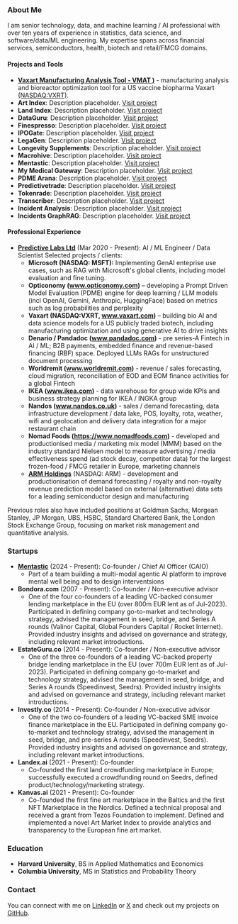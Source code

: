 
### About Me

I am senior technology, data, and machine learning / AI professional with over ten years of experience in statistics, data science, and software/data/ML engineering. My expertise spans across financial services, semiconductors, health, biotech and retail/FMCG domains.

#### Projects and Tools
- **[Vaxart Manufacturing Analysis Tool - VMAT )](https://vmat.predictivelabs.ai)** - manufacturing analysis and bioreactor optimization tool for a US vaccine biopharma Vaxart [(NASDAQ:VXRT)](https://www.vaxart.com). 
- **Art Index**: Description placeholder. [Visit project](#)
- **Land Index**: Description placeholder. [Visit project](#)
- **DataGuru**: Description placeholder. [Visit project](#)
- **Finespresso**: Description placeholder. [Visit project](#)
- **IPOGate**: Description placeholder. [Visit project](#)
- **LegaGen**: Description placeholder. [Visit project](#)
- **Longevity Supplements**: Description placeholder. [Visit project](#)
- **Macrohive**: Description placeholder. [Visit project](#)
- **Mentastic**: Description placeholder. [Visit project](#)
- **My Medical Gateway**: Description placeholder. [Visit project](#)
- **PDME Arana**: Description placeholder. [Visit project](#)
- **Predictivetrade**: Description placeholder. [Visit project](#)
- **Tokenrade**: Description placeholder. [Visit project](#)
- **Transcriber**: Description placeholder. [Visit project](#)
- **Incident Analysis**: Description placeholder. [Visit project](#)
- **Incidents GraphRAG**: Description placeholder. [Visit project](#)
  
#### Professional Experience

- **[Predictive Labs Ltd](https://www.predictivelabs.co.uk)** (Mar 2020 - Present): AI / ML Engineer / Data Scientist 
  Selected projects / clients: 
  - **Microsoft (NASDAQ: MSFT):** Implementing GenAI enteprise use cases, such as RAG with Microsoft's global clients, including model evaluation and fine tuning.
  - **Opticonomy (www.opticonomy.com)** – developing a Prompt Driven Model Evaluation (PDME) engine for deep learning / LLM models (incl OpenAI, Gemini, Anthropic, HuggingFace) based on metrics such as log probabilities and perplexity
  - **Vaxart (NASDAQ:VXRT, www.vaxart.com)** – building bio AI and data science models for a US publicly traded biotech, including manufacturing optimization and using generative AI to drive insights
  - **Denario / Pandadoc (www.pandadoc.com)** - pre series-A Fintech in AI / ML; B2B payments, embedded finance and revenue-based financing (RBF) space. Deployed LLMs RAGs for unstructured document processing
  - **Worldremit (www.worldremit.com)** - revenue / sales forecasting, cloud migration, reconciliation of EOD and EOM finance activities for a global Fintech
  - **IKEA (www.ikea.com)** - data warehouse for group wide KPIs and business strategy planning for IKEA / INGKA group
  - **Nandos (www.nandos.co.uk)** - sales / demand forecasting, data infrastructure development / data lake, POS, loyalty, rota, weather, wifi and geolocation and delivery data integration for a major restaurant chain
  - **Nomad Foods (https://www.nomadfoods.com)** - developed and productionised media / marketing mix model (MMM) based on the industry standard Nielsen model to measure advertising / media effectiveness spend (ad stock decay, competitor data) for the largest frozen-food / FMCG retailer in Europe, marketing channels
  - **[ARM Holdings](www.arm.com)** (NASDAQ: ARM) - development and productionisation of demand forecasting / royalty and non-royalty revenue prediction model based on external (alternative) data sets for a leading semiconductor design and manufacturing

Previous roles also have included positions at Goldman Sachs, Morgean Stanley, JP Morgan, UBS, HSBC, Standard Chartered Bank, the London Stock Exchange Group, focusing on market risk management and quantitative analysis.

### Startups
- **[Mentastic](https://www.mentastic.me)** (2024 - Present): Co-founder / Chief AI Officer (CAIO)
  - Part of a team building a multi-modal agentic AI platform to improve mental well being and to design interventsions
- **Bondora.com** (2007 - Present): Co-founder / Non-executive advisor
  - One of the four co-founders of a leading VC-backed consumer lending marketplace in the EU (over 800m EUR lent as of Jul-2023). Participated in defining company go-to-market and technology strategy, advised the management in seed, bridge, and Series A rounds (Valinor Capital, Global Founders Capital / Rocket Internet). Provided industry insights and advised on governance and strategy, including relevant market introductions.
- **EstateGuru.co** (2014 - Present): Co-founder / Non-executive advisor
  - One of the three co-founders of a leading VC-backed property bridge lending marketplace in the EU (over 700m EUR lent as of Jul-2023). Participated in defining company go-to-market and technology strategy, advised the management in seed, bridge, and Series A rounds (Speedinvest, Seedrs). Provided industry insights and advised on governance and strategy, including relevant market introductions.
- **Investly.co** (2014 - Present): Co-founder / Non-executive advisor
  - One of the two co-founders of a leading VC-backed SME invoice finance marketplace in the EU. Participated in defining company go-to-market and technology strategy, advised the management in seed, bridge, and pre-series A rounds (Speedinvest, Seedrs). Provided industry insights and advised on governance and strategy, including relevant market introductions.
- **Landex.ai** (2021 - Present): Co-founder
  - Co-founded the first land crowdfunding marketplace in Europe; successfully executed a crowdfunding round on Seedrs, defined product/technology/marketing strategy.
- **Kanvas.ai** (2021 - Present): Co-founder
  - Co-founded the first fine art marketplace in the Baltics and the first NFT Marketplace in the Nordics. Defined a technical proposal and received a grant from Tezos Foundation to implement. Defined and implemented a novel Art Market Index to provide analytics and transparency to the European fine art market.

### Education
- **Harvard University**, BS in Applied Mathematics and Economics
- **Columbia University**, MS in Statistics and Probability Theory

### Contact
You can connect with me on [LinkedIn](https://www.linkedin.com/in/juliankaljuvee/) or [X](https://x.com/jkaljuvee) and check out my projects on [GitHub](https://github.com/kaljuvee).
